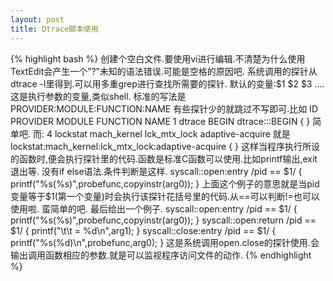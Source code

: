 ```yaml
---
layout: post
title: Dtrace脚本使用
---
```


{% highlight bash %}
创建个空白文件.要使用vi进行编辑.不清楚为什么使用TextEdit会产生一个”?”未知的语法错误.可能是空格的原因吧.
系统调用的探针从dtrace -l里得到.可以用多重grep进行查找所需要的探针.
默认的变量:$1 $2 $3 ….这是执行参数的变量,类似shell.
标准的写法是PROVIDER:MODULE:FUNCTION:NAME
有些探针少的就跳过不写即可.比如
ID   PROVIDER            MODULE                          FUNCTION NAME
    1     dtrace                                                     BEGIN
dtrace:::BEGIN
{
}
简单吧.
而:
4   lockstat       mach_kernel                      lck_mtx_lock adaptive-acquire
就是lockstat:mach_kernel:lck_mtx_lock:adaptive-acquire
{
}
这样当程序执行所设的函数时,便会执行探针里的代码.函数是标准C函数可以使用.比如printf输出,exit退出等.
没有if else语法.条件判断是这样.
syscall::open:entry
/pid == $1/
{
printf("%s(%s)",probefunc,copyinstr(arg0));
}
上面这个例子的意思就是当pid变量等于$1(第一个变量)时会执行该探针花括号里的代码.从==可以判断!=也可以使用啦.
蛮简单的吧.
最后给出一个例子.
syscall::open:entry
/pid == $1/
{
printf("%s(%s)",probefunc,copyinstr(arg0));
}
syscall::open:return
/pid == $1/
{
printf("\t\t = %d\n",arg1);
}
syscall::close:entry
/pid == $1/
{
printf("%s(%d)\n",probefunc,arg0);
}
这是系统调用open.close的探针使用.会输出调用函数相应的参数.就是可以监视程序访问文件的动作.
{% endhighlight %}
